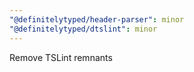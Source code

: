 ```yaml
---
"@definitelytyped/header-parser": minor
"@definitelytyped/dtslint": minor
---
```


Remove TSLint remnants
